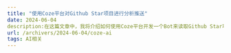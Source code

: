 ```yaml
---
title: "使用Coze平台对Github Star项目进行分析推送"
date: 2024-06-04
description:在这篇文章中，我将介绍如何使用Coze平台开发一个Bot来读取Github Star项目，并输出分析结果推送到知识星球。
url: /archivers/2024-06-04/coze-ai
tags: AI相关
---
```




